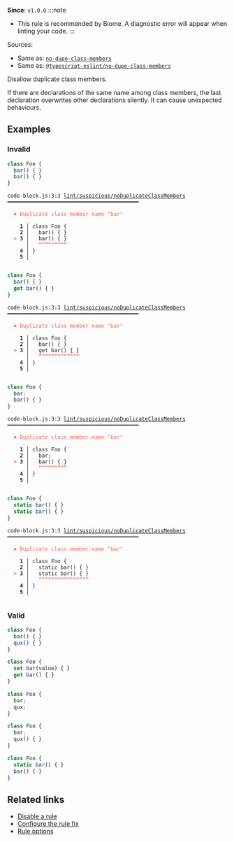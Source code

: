 **Since**: `v1.0.0`
:::note
- This rule is recommended by Biome. A diagnostic error will appear when linting your code.
:::

Sources: 
- Same as: <a href="https://eslint.org/docs/latest/rules/no-dupe-class-members" target="_blank"><code>no-dupe-class-members</code></a>
- Same as: <a href="https://typescript-eslint.io/rules/no-dupe-class-members" target="_blank"><code>@typescript-eslint/no-dupe-class-members</code></a>

Disallow duplicate class members.

If there are declarations of the same name among class members,
the last declaration overwrites other declarations silently.
It can cause unexpected behaviours.

## Examples

### Invalid

```js
class Foo {
  bar() { }
  bar() { }
}
```

<pre class="language-text"><code class="language-text">code-block.js:3:3 <a href="https://biomejs.dev/linter/rules/no-duplicate-class-members">lint/suspicious/noDuplicateClassMembers</a> ━━━━━━━━━━━━━━━━━━━━━━━━━━━━━━━━━━━━━━━━━━<br /><br /><strong><span style="color: Tomato;">  </span></strong><strong><span style="color: Tomato;">✖</span></strong> <span style="color: Tomato;">Duplicate class member name &quot;bar&quot;</span><br />  <br />    <strong>1 │ </strong>class Foo {<br />    <strong>2 │ </strong>  bar() { }<br /><strong><span style="color: Tomato;">  </span></strong><strong><span style="color: Tomato;">&gt;</span></strong> <strong>3 │ </strong>  bar() { }<br />   <strong>   │ </strong>  <strong><span style="color: Tomato;">^</span></strong><strong><span style="color: Tomato;">^</span></strong><strong><span style="color: Tomato;">^</span></strong><strong><span style="color: Tomato;">^</span></strong><strong><span style="color: Tomato;">^</span></strong><strong><span style="color: Tomato;">^</span></strong><strong><span style="color: Tomato;">^</span></strong><strong><span style="color: Tomato;">^</span></strong><strong><span style="color: Tomato;">^</span></strong><br />    <strong>4 │ </strong>}<br />    <strong>5 │ </strong><br />  <br /></code></pre>

```js
class Foo {
  bar() { }
  get bar() { }
}
```

<pre class="language-text"><code class="language-text">code-block.js:3:3 <a href="https://biomejs.dev/linter/rules/no-duplicate-class-members">lint/suspicious/noDuplicateClassMembers</a> ━━━━━━━━━━━━━━━━━━━━━━━━━━━━━━━━━━━━━━━━━━<br /><br /><strong><span style="color: Tomato;">  </span></strong><strong><span style="color: Tomato;">✖</span></strong> <span style="color: Tomato;">Duplicate class member name &quot;bar&quot;</span><br />  <br />    <strong>1 │ </strong>class Foo {<br />    <strong>2 │ </strong>  bar() { }<br /><strong><span style="color: Tomato;">  </span></strong><strong><span style="color: Tomato;">&gt;</span></strong> <strong>3 │ </strong>  get bar() { }<br />   <strong>   │ </strong>  <strong><span style="color: Tomato;">^</span></strong><strong><span style="color: Tomato;">^</span></strong><strong><span style="color: Tomato;">^</span></strong><strong><span style="color: Tomato;">^</span></strong><strong><span style="color: Tomato;">^</span></strong><strong><span style="color: Tomato;">^</span></strong><strong><span style="color: Tomato;">^</span></strong><strong><span style="color: Tomato;">^</span></strong><strong><span style="color: Tomato;">^</span></strong><strong><span style="color: Tomato;">^</span></strong><strong><span style="color: Tomato;">^</span></strong><strong><span style="color: Tomato;">^</span></strong><strong><span style="color: Tomato;">^</span></strong><br />    <strong>4 │ </strong>}<br />    <strong>5 │ </strong><br />  <br /></code></pre>

```js
class Foo {
  bar;
  bar() { }
}
```

<pre class="language-text"><code class="language-text">code-block.js:3:3 <a href="https://biomejs.dev/linter/rules/no-duplicate-class-members">lint/suspicious/noDuplicateClassMembers</a> ━━━━━━━━━━━━━━━━━━━━━━━━━━━━━━━━━━━━━━━━━━<br /><br /><strong><span style="color: Tomato;">  </span></strong><strong><span style="color: Tomato;">✖</span></strong> <span style="color: Tomato;">Duplicate class member name &quot;bar&quot;</span><br />  <br />    <strong>1 │ </strong>class Foo {<br />    <strong>2 │ </strong>  bar;<br /><strong><span style="color: Tomato;">  </span></strong><strong><span style="color: Tomato;">&gt;</span></strong> <strong>3 │ </strong>  bar() { }<br />   <strong>   │ </strong>  <strong><span style="color: Tomato;">^</span></strong><strong><span style="color: Tomato;">^</span></strong><strong><span style="color: Tomato;">^</span></strong><strong><span style="color: Tomato;">^</span></strong><strong><span style="color: Tomato;">^</span></strong><strong><span style="color: Tomato;">^</span></strong><strong><span style="color: Tomato;">^</span></strong><strong><span style="color: Tomato;">^</span></strong><strong><span style="color: Tomato;">^</span></strong><br />    <strong>4 │ </strong>}<br />    <strong>5 │ </strong><br />  <br /></code></pre>

```js
class Foo {
  static bar() { }
  static bar() { }
}
```

<pre class="language-text"><code class="language-text">code-block.js:3:3 <a href="https://biomejs.dev/linter/rules/no-duplicate-class-members">lint/suspicious/noDuplicateClassMembers</a> ━━━━━━━━━━━━━━━━━━━━━━━━━━━━━━━━━━━━━━━━━━<br /><br /><strong><span style="color: Tomato;">  </span></strong><strong><span style="color: Tomato;">✖</span></strong> <span style="color: Tomato;">Duplicate class member name &quot;bar&quot;</span><br />  <br />    <strong>1 │ </strong>class Foo {<br />    <strong>2 │ </strong>  static bar() { }<br /><strong><span style="color: Tomato;">  </span></strong><strong><span style="color: Tomato;">&gt;</span></strong> <strong>3 │ </strong>  static bar() { }<br />   <strong>   │ </strong>  <strong><span style="color: Tomato;">^</span></strong><strong><span style="color: Tomato;">^</span></strong><strong><span style="color: Tomato;">^</span></strong><strong><span style="color: Tomato;">^</span></strong><strong><span style="color: Tomato;">^</span></strong><strong><span style="color: Tomato;">^</span></strong><strong><span style="color: Tomato;">^</span></strong><strong><span style="color: Tomato;">^</span></strong><strong><span style="color: Tomato;">^</span></strong><strong><span style="color: Tomato;">^</span></strong><strong><span style="color: Tomato;">^</span></strong><strong><span style="color: Tomato;">^</span></strong><strong><span style="color: Tomato;">^</span></strong><strong><span style="color: Tomato;">^</span></strong><strong><span style="color: Tomato;">^</span></strong><strong><span style="color: Tomato;">^</span></strong><br />    <strong>4 │ </strong>}<br />    <strong>5 │ </strong><br />  <br /></code></pre>

### Valid

```js
class Foo {
  bar() { }
  qux() { }
}
```

```js
class Foo {
  set bar(value) { }
  get bar() { }
}
```

```js
class Foo {
  bar;
  qux;
}
```

```js
class Foo {
  bar;
  qux() { }
}
```

```js
class Foo {
  static bar() { }
  bar() { }
}
```

## Related links

- [Disable a rule](/linter/#disable-a-lint-rule)
- [Configure the rule fix](/linter#configure-the-rule-fix)
- [Rule options](/linter/#rule-options)
